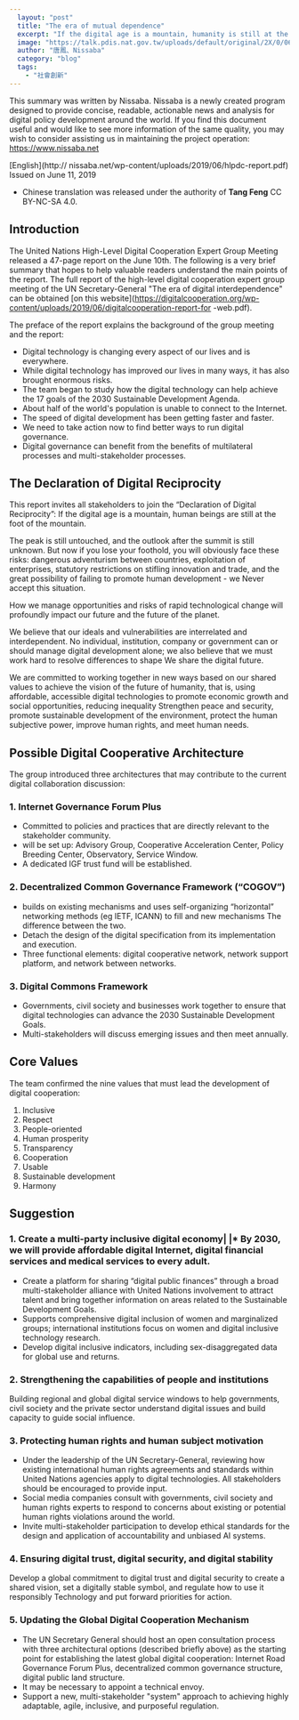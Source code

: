 ```yaml
---
  layout: "post"
  title: "The era of mutual dependence"
  excerpt: "If the digital age is a mountain, humanity is still at the foot of the mountain. The peak is still untouched, and the outlook after the summit is still unknown."
  image: "https://talk.pdis.nat.gov.tw/uploads/default/original/2X/0/06b90db7e18c8b1d288d2f565ae1141f14483a11.jpeg"
  author: "唐鳳、Nissaba"
  category: "blog"
  tags: 
    - "社會創新"
---
```



This summary was written by Nissaba. Nissaba is a newly created program designed to provide concise, readable, actionable news and analysis for digital policy development around the world. If you find this document useful and would like to see more information of the same quality, you may wish to consider assisting us in maintaining the project operation: https://www.nissaba.net

[English](http:// nissaba.net/wp-content/uploads/2019/06/hlpdc-report.pdf) Issued on June 11, 2019 
* Chinese translation was released under the authority of **Tang Feng** CC BY-NC-SA 4.0. 

## Introduction

The United Nations High-Level Digital Cooperation Expert Group Meeting released a 47-page report on the June 10th. The following is a very brief summary that hopes to help valuable readers understand the main points of the report. The full report of the high-level digital cooperation expert group meeting of the UN Secretary-General "The era of digital interdependence" can be obtained [on this website](https://digitalcooperation.org/wp-content/uploads/2019/06/digitalcooperation-report-for -web.pdf). 

 The preface of the report explains the background of the group meeting and the report: 
* Digital technology is changing every aspect of our lives and is everywhere. 
* While digital technology has improved our lives in many ways, it has also brought enormous risks. 
* The team began to study how the digital technology can help achieve the 17 goals of the 2030 Sustainable Development Agenda. 
* About half of the world's population is unable to connect to the Internet. 
* The speed of digital development has been getting faster and faster. 
* We need to take action now to find better ways to run digital governance. 
* Digital governance can benefit from the benefits of multilateral processes and multi-stakeholder processes. 

## The Declaration of Digital Reciprocity

This report invites all stakeholders to join the “Declaration of Digital Reciprocity”: If the digital age is a mountain, human beings are still at the foot of the mountain. 

The peak is still untouched, and the outlook after the summit is still unknown. But now if you lose your foothold, you will obviously face these risks: dangerous adventurism between countries, exploitation of enterprises, statutory restrictions on stifling innovation and trade, and the great possibility of failing to promote human development - we Never accept this situation. 

How we manage opportunities and risks of rapid technological change will profoundly impact our future and the future of the planet. 

We believe that our ideals and vulnerabilities are interrelated and interdependent. No individual, institution, company or government can or should manage digital development alone; we also believe that we must work hard to resolve differences to shape We share the digital future. 

We are committed to working together in new ways based on our shared values to achieve the vision of the future of humanity, that is, using affordable, accessible digital technologies to promote economic growth and social opportunities, reducing inequality Strengthen peace and security, promote sustainable development of the environment, protect the human subjective power, improve human rights, and meet human needs. 

## Possible Digital Cooperative Architecture

The group introduced three architectures that may contribute to the current digital collaboration discussion:

### 1. Internet Governance Forum Plus
* Committed to policies and practices that are directly relevant to the stakeholder community. 
* will be set up: Advisory Group, Cooperative Acceleration Center, Policy Breeding Center, Observatory, Service Window. 
* A dedicated IGF trust fund will be established. 

### 2. Decentralized Common Governance Framework (“COGOV”)
* builds on existing mechanisms and uses self-organizing “horizontal” networking methods (eg IETF, ICANN) to fill and new mechanisms The difference between the two. 
* Detach the design of the digital specification from its implementation and execution. 
* Three functional elements: digital cooperative network, network support platform, and network between networks. 

### 3. Digital Commons Framework 
* Governments, civil society and businesses work together to ensure that digital technologies can advance the 2030 Sustainable Development Goals. 
* Multi-stakeholders will discuss emerging issues and then meet annually. 

## Core Values

The team confirmed the nine values that must lead the development of digital cooperation:

1. Inclusive
2. Respect
3. People-oriented
4. Human prosperity
 5. Transparency
6. Cooperation
7. Usable
8. Sustainable development
9. Harmony

## Suggestion

### 1. Create a multi-party inclusive digital economy| |* By 2030, we will provide affordable digital Internet, digital financial services and medical services to every adult. 
* Create a platform for sharing “digital public finances” through a broad multi-stakeholder alliance with United Nations involvement to attract talent and bring together information on areas related to the Sustainable Development Goals. 
* Supports comprehensive digital inclusion of women and marginalized groups; international institutions focus on women and digital inclusive technology research. 
* Develop digital inclusive indicators, including sex-disaggregated data for global use and returns. 

### 2. Strengthening the capabilities of people and institutions
Building regional and global digital service windows to help governments, civil society and the private sector understand digital issues and build capacity to guide social influence. 

### 3. Protecting human rights and human subject motivation
* Under the leadership of the UN Secretary-General, reviewing how existing international human rights agreements and standards within United Nations agencies apply to digital technologies. All stakeholders should be encouraged to provide input. 
* Social media companies consult with governments, civil society and human rights experts to respond to concerns about existing or potential human rights violations around the world. 
* Invite multi-stakeholder participation to develop ethical standards for the design and application of accountability and unbiased AI systems. 

### 4. Ensuring digital trust, digital security, and digital stability 
 Develop a global commitment to digital trust and digital security to create a shared vision, set a digitally stable symbol, and regulate how to use it responsibly Technology and put forward priorities for action. 

### 5. Updating the Global Digital Cooperation Mechanism
* The UN Secretary General should host an open consultation process with three architectural options (described briefly above) as the starting point for establishing the latest global digital cooperation: Internet Road Governance Forum Plus, decentralized common governance structure, digital public land structure. 
* It may be necessary to appoint a technical envoy. 
* Support a new, multi-stakeholder "system" approach to achieving highly adaptable, agile, inclusive, and purposeful regulation. 

